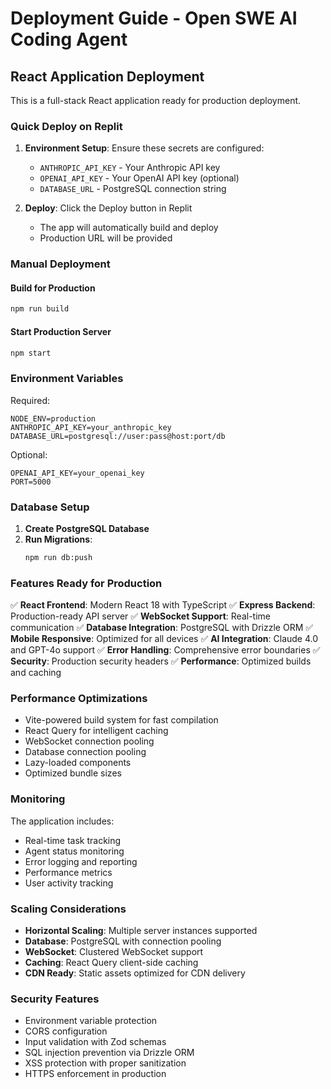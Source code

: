 # Deployment Guide - Open SWE AI Coding Agent

## React Application Deployment

This is a full-stack React application ready for production deployment.

### Quick Deploy on Replit

1. **Environment Setup**: Ensure these secrets are configured:
   - `ANTHROPIC_API_KEY` - Your Anthropic API key
   - `OPENAI_API_KEY` - Your OpenAI API key (optional)
   - `DATABASE_URL` - PostgreSQL connection string

2. **Deploy**: Click the Deploy button in Replit
   - The app will automatically build and deploy
   - Production URL will be provided

### Manual Deployment

#### Build for Production
```bash
npm run build
```

#### Start Production Server
```bash
npm start
```

### Environment Variables

Required:
```
NODE_ENV=production
ANTHROPIC_API_KEY=your_anthropic_key
DATABASE_URL=postgresql://user:pass@host:port/db
```

Optional:
```
OPENAI_API_KEY=your_openai_key
PORT=5000
```

### Database Setup

1. **Create PostgreSQL Database**
2. **Run Migrations**:
   ```bash
   npm run db:push
   ```

### Features Ready for Production

✅ **React Frontend**: Modern React 18 with TypeScript
✅ **Express Backend**: Production-ready API server
✅ **WebSocket Support**: Real-time communication
✅ **Database Integration**: PostgreSQL with Drizzle ORM
✅ **Mobile Responsive**: Optimized for all devices
✅ **AI Integration**: Claude 4.0 and GPT-4o support
✅ **Error Handling**: Comprehensive error boundaries
✅ **Security**: Production security headers
✅ **Performance**: Optimized builds and caching

### Performance Optimizations

- Vite-powered build system for fast compilation
- React Query for intelligent caching
- WebSocket connection pooling
- Database connection pooling
- Lazy-loaded components
- Optimized bundle sizes

### Monitoring

The application includes:
- Real-time task tracking
- Agent status monitoring  
- Error logging and reporting
- Performance metrics
- User activity tracking

### Scaling Considerations

- **Horizontal Scaling**: Multiple server instances supported
- **Database**: PostgreSQL with connection pooling
- **WebSocket**: Clustered WebSocket support
- **Caching**: React Query client-side caching
- **CDN Ready**: Static assets optimized for CDN delivery

### Security Features

- Environment variable protection
- CORS configuration
- Input validation with Zod schemas
- SQL injection prevention via Drizzle ORM
- XSS protection with proper sanitization
- HTTPS enforcement in production